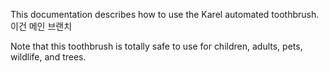 This documentation describes how to use the Karel automated toothbrush. 이건 메인 브랜치

Note that this toothbrush is totally safe to use for children, adults, pets, wildlife, and trees.
